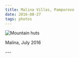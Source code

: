 ```yaml
---
title: Malina Villas, Pamporovo
date: 2016-08-27
tags: photos
---
```

<p><img src="/assets/images/dscf5269.jpg" alt="Mountain huts" /></p>
<p>Malina, July 2016</p>
---
